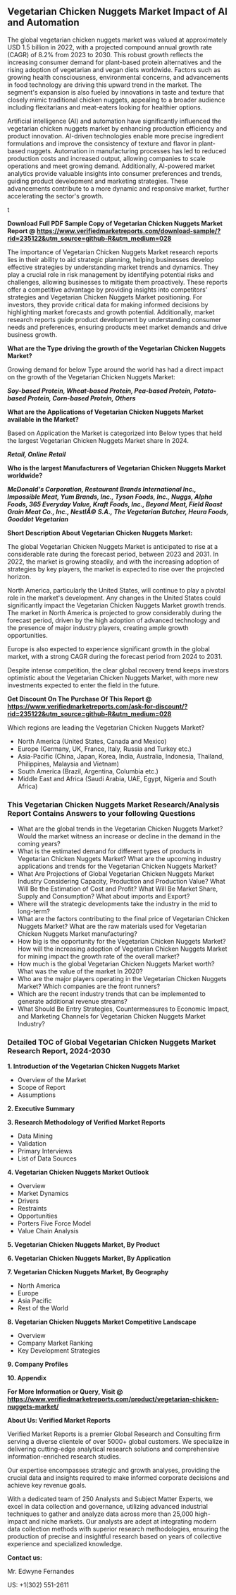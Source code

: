 <h2>Vegetarian Chicken Nuggets Market Impact of AI and Automation</h2><p>The global vegetarian chicken nuggets market was valued at approximately USD 1.5 billion in 2022, with a projected compound annual growth rate (CAGR) of 8.2% from 2023 to 2030. This robust growth reflects the increasing consumer demand for plant-based protein alternatives and the rising adoption of vegetarian and vegan diets worldwide. Factors such as growing health consciousness, environmental concerns, and advancements in food technology are driving this upward trend in the market. The segment's expansion is also fueled by innovations in taste and texture that closely mimic traditional chicken nuggets, appealing to a broader audience including flexitarians and meat-eaters looking for healthier options.</p><p>Artificial intelligence (AI) and automation have significantly influenced the vegetarian chicken nuggets market by enhancing production efficiency and product innovation. AI-driven technologies enable more precise ingredient formulations and improve the consistency of texture and flavor in plant-based nuggets. Automation in manufacturing processes has led to reduced production costs and increased output, allowing companies to scale operations and meet growing demand. Additionally, AI-powered market analytics provide valuable insights into consumer preferences and trends, guiding product development and marketing strategies. These advancements contribute to a more dynamic and responsive market, further accelerating the sector's growth.</p>t</p><p id="" class=""><strong>Download Full PDF Sample Copy of Vegetarian Chicken Nuggets Market Report @ <a href="https://www.verifiedmarketreports.com/download-sample/?rid=235122&utm_source=github-R&utm_medium=028" target="_blank">https://www.verifiedmarketreports.com/download-sample/?rid=235122&utm_source=github-R&utm_medium=028</a></strong></p><p>The importance of&nbsp;Vegetarian Chicken Nuggets Market research reports lies in their ability to aid strategic planning, helping businesses develop effective strategies by understanding market trends and dynamics. They play a crucial role in risk management by identifying potential risks and challenges, allowing businesses to mitigate them proactively. These reports offer a competitive advantage by providing insights into competitors' strategies and Vegetarian Chicken Nuggets Market positioning. For investors, they provide critical data for making informed decisions by highlighting market forecasts and growth potential. Additionally, market research reports guide product development by understanding consumer needs and preferences, ensuring products meet market demands and drive business growth.</p><p><strong>What are the&nbsp;Type driving the growth of the Vegetarian Chicken Nuggets Market?</strong></p><p id="" class="">Growing demand for below Type around the world has had a direct impact on the growth of the Vegetarian Chicken Nuggets Market:</p><em><strong>Soy-based Protein, Wheat-based Protein, Pea-based Protein, Potato-based Protein, Corn-based Protein, Others</strong></em></p><strong>What are the&nbsp;Applications&nbsp;of Vegetarian Chicken Nuggets Market available in the Market?</strong></p><p id="" class="">Based on Application the Market is categorized into Below types that held the largest Vegetarian Chicken Nuggets Market share In 2024.</p><em><strong>Retail, Online Retail</strong></em></p><strong>Who is the largest Manufacturers of Vegetarian Chicken Nuggets Market worldwide?</strong></p><p><em><strong>McDonald's Corporation, Restaurant Brands International Inc., Impossible Meat, Yum Brands, Inc., Tyson Foods, Inc., Nuggs, Alpha Foods, 365 Everyday Value, Kraft Foods, Inc., Beyond Meat, Field Roast Grain Meat Co., Inc., NestlÃ© S.A., The Vegetarian Butcher, Heura Foods, Gooddot Vegetarian</strong></em></p><p id="" class=""><strong>Short Description About Vegetarian Chicken Nuggets Market:</strong></p><p>The global Vegetarian Chicken Nuggets Market is anticipated to rise at a considerable rate during the forecast period, between 2023 and 2031. In 2022, the market is growing steadily, and with the increasing adoption of strategies by key players, the market is expected to rise over the projected horizon.</p><p>North America, particularly the United States, will continue to play a pivotal role in the market's development. Any changes in the United States could significantly impact the Vegetarian Chicken Nuggets Market growth trends. The market in North America is projected to grow considerably during the forecast period, driven by the high adoption of advanced technology and the presence of major industry players, creating ample growth opportunities.</p><p>Europe is also expected to experience significant growth in the global market, with a strong CAGR during the forecast period from 2024 to 2031.</p><p>Despite intense competition, the clear global recovery trend keeps investors optimistic about the Vegetarian Chicken Nuggets Market, with more new investments expected to enter the field in the future.</p><p id="" class=""><strong>Get Discount On The Purchase Of This Report @ <a href="https://www.verifiedmarketreports.com/ask-for-discount/?rid=235122&utm_source=github-R&utm_medium=028" target="_blank">https://www.verifiedmarketreports.com/ask-for-discount/?rid=235122&utm_source=github-R&utm_medium=028</a></strong></p>Which regions are leading the Vegetarian Chicken Nuggets Market?</p><ul><li>North America (United States, Canada and Mexico)</li><li>Europe (Germany, UK, France, Italy, Russia and Turkey etc.)</li><li>Asia-Pacific (China, Japan, Korea, India, Australia, Indonesia, Thailand, Philippines, Malaysia and Vietnam)</li><li>South America (Brazil, Argentina, Columbia etc.)</li><li>Middle East and Africa (Saudi Arabia, UAE, Egypt, Nigeria and South Africa)</li></ul><h3 id="" class="">This Vegetarian Chicken Nuggets Market Research/Analysis Report Contains Answers to your following Questions</h3><ul><li>What are the global trends in the Vegetarian Chicken Nuggets Market? Would the market witness an increase or decline in the demand in the coming years?</li><li>What is the estimated demand for different types of products in Vegetarian Chicken Nuggets Market? What are the upcoming industry applications and trends for the Vegetarian Chicken Nuggets Market?</li><li>What Are Projections of Global Vegetarian Chicken Nuggets Market Industry Considering Capacity, Production and Production Value? What Will Be the Estimation of Cost and Profit? What Will Be Market Share, Supply and Consumption? What about imports and Export?</li><li>Where will the strategic developments take the industry in the mid to long-term?</li><li>What are the factors contributing to the final price of Vegetarian Chicken Nuggets Market? What are the raw materials used for Vegetarian Chicken Nuggets Market manufacturing?</li><li>How big is the opportunity for the Vegetarian Chicken Nuggets Market? How will the increasing adoption of Vegetarian Chicken Nuggets Market for mining impact the growth rate of the overall market?</li><li>How much is the global Vegetarian Chicken Nuggets Market worth? What was the value of the market In 2020?</li><li>Who are the major players operating in the Vegetarian Chicken Nuggets Market? Which companies are the front runners?</li><li>Which are the recent industry trends that can be implemented to generate additional revenue streams?</li><li>What Should Be Entry Strategies, Countermeasures to Economic Impact, and Marketing Channels for Vegetarian Chicken Nuggets Market Industry?</li></ul><h3 id="" class="">Detailed TOC of Global Vegetarian Chicken Nuggets Market Research Report, 2024-2030</h3><p id="" class=""><strong>1. Introduction of the Vegetarian Chicken Nuggets Market</strong></p><ul><li>Overview of the Market</li><li>Scope of Report</li><li>Assumptions</li></ul><p id="" class=""><strong>2. Executive Summary</strong></p><p id="" class=""><strong>3. Research Methodology of Verified Market Reports</strong></p><ul><li>Data Mining</li><li>Validation</li><li>Primary Interviews</li><li>List of Data Sources</li></ul><p id="" class=""><strong>4. Vegetarian Chicken Nuggets Market Outlook</strong></p><ul><li>Overview</li><li>Market Dynamics</li><li>Drivers</li><li>Restraints</li><li>Opportunities</li><li>Porters Five Force Model</li><li>Value Chain Analysis</li></ul><p id="" class=""><strong>5. Vegetarian Chicken Nuggets Market, By Product</strong></p><p id="" class=""><strong>6. Vegetarian Chicken Nuggets Market, By Application</strong></p><p id="" class=""><strong>7. Vegetarian Chicken Nuggets Market, By Geography</strong></p><ul><li>North America</li><li>Europe</li><li>Asia Pacific</li><li>Rest of the World</li></ul><p id="" class=""><strong>8. Vegetarian Chicken Nuggets Market Competitive Landscape</strong></p><ul><li>Overview</li><li>Company Market Ranking</li><li>Key Development Strategies</li></ul><p id="" class=""><strong>9. Company Profiles</strong></p><p id="" class=""><strong>10. Appendix</strong></p><p id="" class=""><strong>For More Information or Query, Visit @ <a href="https://www.verifiedmarketreports.com/product/vegetarian-chicken-nuggets-market/" target="_blank">https://www.verifiedmarketreports.com/product/vegetarian-chicken-nuggets-market/</a></strong></p><p id="" class=""><strong>About Us: Verified Market Reports</strong></p><p id="" class="">Verified Market Reports is a premier Global Research and Consulting firm serving a diverse clientele of over 5000+ global customers. We specialize in delivering cutting-edge analytical research solutions and comprehensive information-enriched research studies.</p><p id="" class="">Our expertise encompasses strategic and growth analyses, providing the crucial data and insights required to make informed corporate decisions and achieve key revenue goals.</p><p id="" class="">With a dedicated team of 250 Analysts and Subject Matter Experts, we excel in data collection and governance, utilizing advanced industrial techniques to gather and analyze data across more than 25,000 high-impact and niche markets. Our analysts are adept at integrating modern data collection methods with superior research methodologies, ensuring the production of precise and insightful research based on years of collective experience and specialized knowledge.</p><p id="" class=""><strong>Contact us:</strong></p><p id="" class="">Mr. Edwyne Fernandes</p><p id="" class="">US: +1(302) 551-2611</p>